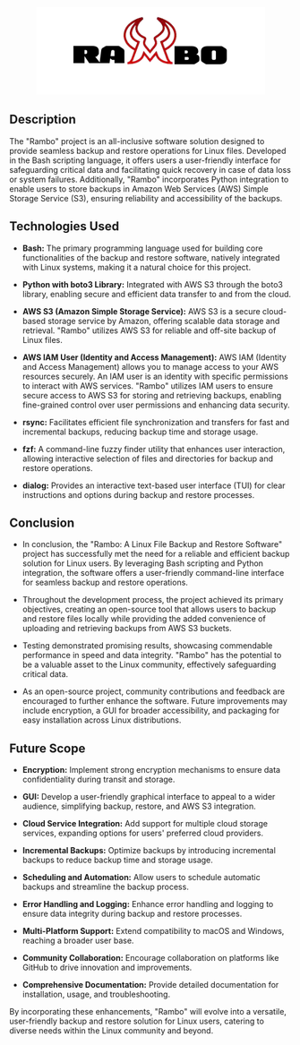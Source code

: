 <p align="center">
  <img src="https://github.com/Fosssil/Rambo/blob/main/LOGO.png" />
</p>

## Description

The "Rambo" project is an all-inclusive software solution designed to provide seamless backup and restore operations for Linux files. Developed in the Bash scripting language, it offers users a user-friendly interface for safeguarding critical data and facilitating quick recovery in case of data loss or system failures. Additionally, "Rambo" incorporates Python integration to enable users to store backups in Amazon Web Services (AWS) Simple Storage Service (S3), ensuring reliability and accessibility of the backups.

## Technologies Used

- **Bash:** The primary programming language used for building core functionalities of the backup and restore software, natively integrated with Linux systems, making it a natural choice for this project.

- **Python with boto3 Library:** Integrated with AWS S3 through the boto3 library, enabling secure and efficient data transfer to and from the cloud.

- **AWS S3 (Amazon Simple Storage Service):** AWS S3 is a secure cloud-based storage service by Amazon, offering scalable data storage and retrieval. "Rambo" utilizes AWS S3 for reliable and off-site backup of Linux files.

- **AWS IAM User (Identity and Access Management):** AWS IAM (Identity and Access Management) allows you to manage access to your AWS resources securely. An IAM user is an identity with specific permissions to interact with AWS services. "Rambo" utilizes IAM users to ensure secure access to AWS S3 for storing and retrieving backups, enabling fine-grained control over user permissions and enhancing data security.

- **rsync:** Facilitates efficient file synchronization and transfers for fast and incremental backups, reducing backup time and storage usage.

- **fzf:** A command-line fuzzy finder utility that enhances user interaction, allowing interactive selection of files and directories for backup and restore operations.

- **dialog:** Provides an interactive text-based user interface (TUI) for clear instructions and options during backup and restore processes.

## Conclusion

- In conclusion, the "Rambo: A Linux File Backup and Restore Software" project has successfully met the need for a reliable and efficient backup solution for Linux users. By leveraging Bash scripting and Python integration, the software offers a user-friendly command-line interface for seamless backup and restore operations.

- Throughout the development process, the project achieved its primary objectives, creating an open-source tool that allows users to backup and restore files locally while providing the added convenience of uploading and retrieving backups from AWS S3 buckets.

- Testing demonstrated promising results, showcasing commendable performance in speed and data integrity. "Rambo" has the potential to be a valuable asset to the Linux community, effectively safeguarding critical data.

- As an open-source project, community contributions and feedback are encouraged to further enhance the software. Future improvements may include encryption, a GUI for broader accessibility, and packaging for easy installation across Linux distributions.

## Future Scope

- **Encryption:** Implement strong encryption mechanisms to ensure data confidentiality during transit and storage.

- **GUI:** Develop a user-friendly graphical interface to appeal to a wider audience, simplifying backup, restore, and AWS S3 integration.

- **Cloud Service Integration:** Add support for multiple cloud storage services, expanding options for users' preferred cloud providers.

- **Incremental Backups:** Optimize backups by introducing incremental backups to reduce backup time and storage usage.

- **Scheduling and Automation:** Allow users to schedule automatic backups and streamline the backup process.

- **Error Handling and Logging:** Enhance error handling and logging to ensure data integrity during backup and restore processes.

- **Multi-Platform Support:** Extend compatibility to macOS and Windows, reaching a broader user base.

- **Community Collaboration:** Encourage collaboration on platforms like GitHub to drive innovation and improvements.

- **Comprehensive Documentation:** Provide detailed documentation for installation, usage, and troubleshooting.

By incorporating these enhancements, "Rambo" will evolve into a versatile, user-friendly backup and restore solution for Linux users, catering to diverse needs within the Linux community and beyond.
<!--## Contributors
- **Name:** Sagar Dahiya
- **EMAIL ID:** sagardahiya6969@gmail.com

- **Name:** Pardeep Narwal
- **EMAIL ID:** ritiknarwal588@gmail.com

- **Name:** Deepak Chandra Pandey
- **EMAIL ID:** uic.21mcc2045@gmail.com
-->
